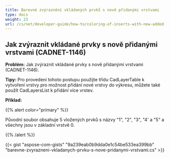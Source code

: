 ```yaml
---
title: Barevné zvýraznění vkládaných prvků s nově přidanými vrstvami
type: docs
weight: 23
url: /cs/net/developer-guide/how-to/coloring-of-inserts-with-new-added-layers/
---
```


## **Jak zvýraznit vkládané prvky s nově přidanými vrstvami (CADNET-1146)**

**Problém:** Jak zvýraznit vkládané prvky s nově přidanými vrstvami (CADNET-1146).

**Tipy:** Pro provedení tohoto postupu použijte třídu CadLayerTable k vytvoření vrstvy pro možnost přidání nové vrstvy do výkresu, můžete také použít CadLayersList k přidání více vrstev.

**Příklad:**

{{% alert color="primary" %}}

Původní soubor obsahuje 5 vložených prvků s názvy "1", "2", "3", "4' a "5" a všechny jsou v základní vrstvě 0.

{{% /alert %}}

{{< gist "aspose-com-gists" "9a239eab0b9dda0e1c54be533ea399bb" "barevne-zvyrazneni-vkladanych-prvku-s-nove-pridanymi-vrstvami.cs" >}}
